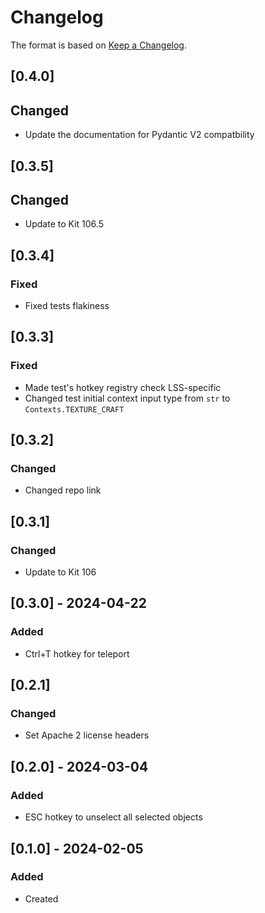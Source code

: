 # Changelog
The format is based on [Keep a Changelog](https://keepachangelog.com/en/1.0.0/).

## [0.4.0]
## Changed
- Update the documentation for Pydantic V2 compatbility

## [0.3.5]
## Changed
- Update to Kit 106.5

## [0.3.4]
### Fixed
- Fixed tests flakiness

## [0.3.3]
### Fixed
- Made test's hotkey registry check LSS-specific
- Changed test initial context input type from `str` to `Contexts.TEXTURE_CRAFT`

## [0.3.2]
### Changed
- Changed repo link

## [0.3.1]
### Changed
- Update to Kit 106

## [0.3.0] - 2024-04-22
### Added
- Ctrl+T hotkey for teleport

## [0.2.1]
### Changed
- Set Apache 2 license headers

## [0.2.0] - 2024-03-04
### Added
- ESC hotkey to unselect all selected objects

## [0.1.0] - 2024-02-05
### Added
- Created
